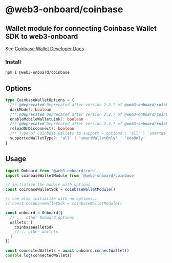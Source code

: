 # @web3-onboard/coinbase

## Wallet module for connecting Coinbase Wallet SDK to web3-onboard

See [Coinbase Wallet Developer Docs](https://docs.cloud.coinbase.com/wallet-sdk/docs)

### Install

`npm i @web3-onboard/coinbase`

## Options

```typescript
type CoinbaseWalletOptions = {
  /** @deprecated Deprecated after version 2.2.7 of @web3-onboard/coinbase Use dark theme */
  darkMode?: boolean
  /** @deprecated Deprecated after version 2.2.7 of @web3-onboard/coinbase whether to connect mobile web app via WalletLink, defaults to false */
  enableMobileWalletLink?: boolean
  /** @deprecated Deprecated after version 2.2.7 of @web3-onboard/coinbase whether or not to reload dapp automatically after disconnect, defaults to true */
  reloadOnDisconnect?: boolean
  /** Type of Coinbase wallets to support - options : 'all' | 'smartWalletOnly' | 'eoaOnly' - Default to `all` */
  supportedWalletType?: 'all' | 'smartWalletOnly' | 'eoaOnly'
}
```

## Usage

```typescript
import Onboard from '@web3-onboard/core'
import coinbaseWalletModule from '@web3-onboard/coinbase'

// initialize the module with options
const coinbaseWalletSdk = coinbaseWalletModule()

// can also initialize with no options...
// const coinbaseWalletSdk = coinbaseWalletModule()

const onboard = Onboard({
  // ... other Onboard options
  wallets: [
    coinbaseWalletSdk
    //... other wallets
  ]
})

const connectedWallets = await onboard.connectWallet()
console.log(connectedWallets)
```
